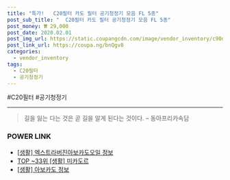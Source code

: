 ```yaml
--- 
title: "특가!   C20필터 카도 필터 공기청정기 모음 FL 5종" 
post_sub_title: "  C20필터 카도 필터 공기청정기 모음 FL 5종" 
post_money: ₩ 29,000 
post_date: 2020.02.01 
post_img_url: https://static.coupangcdn.com/image/vendor_inventory/c90d/63250808e6c7d4a7e6d2b8715699a73decf545dd507918af5cd1ff030251.jpg 
post_link_url: https://coupa.ng/bnQgv8 
categories: 
  - vendor_inventory 
tags: 
  - C20필터 
  - 공기청정기 
--- 
```

  #C20필터 #공기청정기 
<hr> 

> 길을 잃는 다는 것은 곧 길을 알게 된다는 것이다. – 동아프리카속담 


### POWER LINK

* <a href="https://blog.naver.com/fasyy4321/221761514341" target="_blank"> [생활] 엑스트라버진아보카도오일 정보 </a>
* <a href="https://blog.naver.com/fasyy4321/221781562280" target="_blank"> TOP ~33위 [생활] 미카도르</a>
* <a href="https://blog.naver.com/fasyy4321/221769483966" target="_blank"> [생활] 아보카도 정보 </a>
